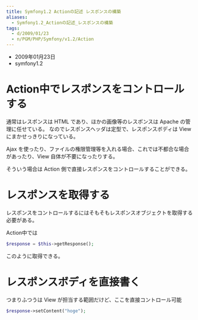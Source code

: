```yaml
---
title: Symfony1.2 Actionの記述 レスポンスの構築
aliases:
  - Symfony1.2_Actionの記述_レスポンスの構築
tags:
  - d/2009/01/23
  - n/PGM/PHP/Symfony/v1.2/Action
---
```



- 2009年01月23日
- symfony1.2


Action中でレスポンスをコントロールする
================================================================================
通常はレスポンスは HTML であり、ほかの画像等のレスポンスは Apache の管理に任せている。
なのでレスポンスヘッダは定型で、レスポンスボディは View にまかせっきりになっている。

Ajax を使ったり、ファイルの権限管理等を入れる場合、これでは不都合な場合があったり、View 自体が不要になったりする。

そういう場合は Action 側で直接レスポンスをコントロールすることができる。

レスポンスを取得する
================================================================================
レスポンスをコントロールするにはそもそもレスポンスオブジェクトを取得する必要がある。

Action中では

```php
$response = $this->getResponse();
```

このように取得できる。

レスポンスボディを直接書く
================================================================================
つまりふつうは View が担当する範囲だけど、ここを直接コントロール可能

```php
$response->setContent("hoge");
```
